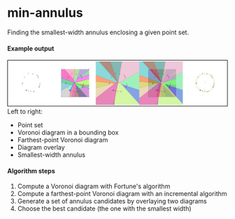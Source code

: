 # min-annulus

Finding the smallest-width annulus enclosing a given point set.

#### Example output
![example](images/all-border.jpg)
Left to right:
* Point set
* Voronoi diagram in a bounding box
* Farthest-point Voronoi diagram
* Diagram overlay
* Smallest-width annulus

#### Algorithm steps
1. Compute a Voronoi diagram with Fortune's algorithm
2. Compute a farthest-point Voronoi diagram with an incremental algorithm
3. Generate a set of annulus candidates by overlaying two diagrams
4. Choose the best candidate (the one with the smallest width)
